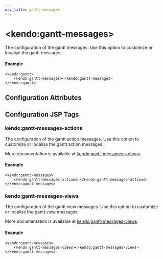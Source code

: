 ```yaml
---
nav_title: gantt-messages
---
```


# \<kendo:gantt-messages\>

The configuration of the gantt messages. Use this option to customize or localize the gantt messages.

#### Example
    <kendo:gantt>
        <kendo:gantt-messages></kendo:gantt-messages>
    </kendo:gantt>

## Configuration Attributes


##  Configuration JSP Tags

### kendo:gantt-messages-actions

The configuration of the gantt action messages. Use this option to customize or localize the gantt action messages.

More documentation is available at [kendo:gantt-messages-actions](/kendo-ui/api/wrappers/jsp/gantt/messages-actions).

#### Example

    <kendo:gantt-messages>
        <kendo:gantt-messages-actions></kendo:gantt-messages-actions>
    </kendo:gantt-messages>

### kendo:gantt-messages-views

The configuration of the gantt view messages. Use this option to customize or localize the gantt view messages.

More documentation is available at [kendo:gantt-messages-views](/kendo-ui/api/wrappers/jsp/gantt/messages-views).

#### Example

    <kendo:gantt-messages>
        <kendo:gantt-messages-views></kendo:gantt-messages-views>
    </kendo:gantt-messages>

